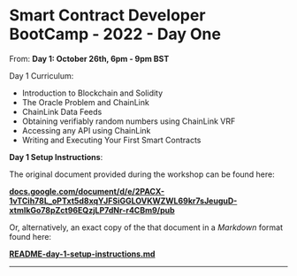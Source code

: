 # Smart Contract Developer BootCamp - 2022 - Day One

From: **Day 1: October 26th, 6pm - 9pm BST**

Day 1 Curriculum:

* Introduction to Blockchain and Solidity
* The Oracle Problem and ChainLink
* ChainLink Data Feeds
* Obtaining verifiably random numbers using ChainLink VRF
* Accessing any API using ChainLink
* Writing and Executing Your First Smart Contracts

**Day 1 Setup Instructions**:

The original document provided during the workshop can be found here:

**[docs.google.com/document/d/e/2PACX-1vTCih78L_oPTxt5d8xqYJFSiGGLOVKWZWL69kr7sJeuguD-xtmIkGo78pZct96EQzjLP7dNr-r4CBm9/pub](https://docs.google.com/document/d/e/2PACX-1vTCih78L_oPTxt5d8xqYJFSiGGLOVKWZWL69kr7sJeuguD-xtmIkGo78pZct96EQzjLP7dNr-r4CBm9/pub)**

Or, alternatively, an exact copy of the that document in a _Markdown_ format found here:

**[README-day-1-setup-instructions.md](README-day-1-setup-instructions.md)**

---

